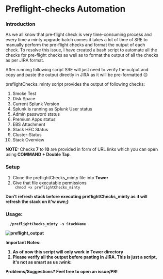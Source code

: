 # Preflight-checks Automation
<h3> Introduction </h3>
<p>As we all know that pre-flight check is very time-consuming process and every time a minty upgrade batch comes it takes a lot of time of SRE to manually perform the pre-flight checks and format the output of each check. To resolve this issue, I have created a bash script to automate all the checks for pre-flight checks as well as to format the output of all the checks as per JIRA format.

After running following script SRE will just need to verify the output and copy and paste the output directly in JIRA as it will be pre-formatted :wink:

preflightChecks_minty script provides the output of following checks:
<ol type="1">
  <li>Smoke Test</li>
  <li>Disk Space</li>
  <li>Current Splunk Version</li>
  <li>Splunk is running as Splunk User status</li>
  <li>Admin password status</li>
  <li>Premium Apps status</li>
  <li>EBS Attachment</li>
  <li>Stack HEC Status</li>
  <li>Cluster-Status</li>
  <li>Stack Overview</li>
</ol>

<strong>NOTE:</strong> Checks<strong> 7</strong> to<strong> 10</strong> are provided in form of URL links which you can open using<strong> COMMAND + Double Tap</strong>.
</p>
<h3> Setup </h3>
<ol>
  <li>Clone the preflightChecks_minty file into <b>Tower</b></li>
  <li>Give that file executable permissions</li>
  <code> chmod +x preflightChecks_minty</code>
</ol>
<Strong>Don't refresh stack before executing preflightChecks_minty as it will refresh the stack on it'w own;)<strong>
<p>
<h3> Usage: </h3> 
  <code> ./preflightChecks_minty -s StackName</code>
</p>

![preflight_output](https://user-images.githubusercontent.com/39366638/45172782-fa6f5580-b223-11e8-8999-ba0b1b5d7f16.gif)

<p>
<strong>Important Notes:</strong> 
<ol>
<li>As of now this script will only work in Tower directory
<li>Please verify all the output before pasting in JIRA. This is just a script, it's not as smart as us :wink:
 </ol>
Problems/Suggestions? Feel free to open an issue/PR! </p>
